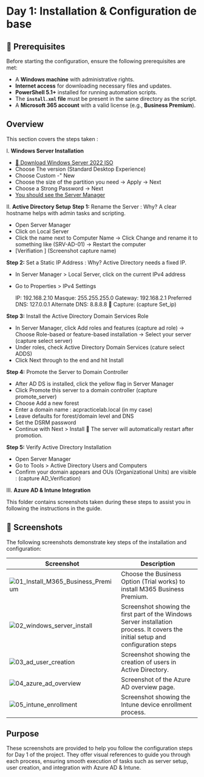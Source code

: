 # Day 1: Installation & Configuration de base

## 🧰 Prerequisites
Before starting the configuration, ensure the following prerequisites are met:
- A **Windows machine** with administrative rights.
- **Internet access** for downloading necessary files and updates.
- **PowerShell 5.1+** installed for running automation scripts.
- The **`install.xml` file** must be present in the same directory as the script.
- A **Microsoft 365 account** with a valid license (e.g., **Business Premium**).

## Overview
This section covers the steps taken :

I. **Windows Server Installation**
   - [🔽 Download Windows Server 2022 ISO](https://www.microsoft.com/fr-fr/evalcenter/download-windows-server-2022)
   - Choose The version (Standard Desktop Experience)
   - Choose Custom -" New
   - Choose the size of the partition you need -> Apply -> Next
   - Choose a Strong Password -> Next
   - [You should see the Server Manager](https://github.com/AliChoukatli/SecureIT-for-SMB/blob/main/Screenshots/Day1_Installation_AD/win_serv_1st_screen.png)
     
II. **Active Directory Setup**
  **Step 1:** Rename the Server : Why? A clear hostname helps with admin tasks and scripting.
   - Open Server Manager
   - Click on Local Server
   - Click the name next to Computer Name -> Click Change and rename it to something like (SRV-AD-01) -> Restart the computer
   - [Verifiation ] (Screenshot capture name)
     
  **Step 2:** Set a Static IP Address : Why? Active Directory needs a fixed IP.
   - In Server Manager > Local Server, click on the current IPv4 address
   - Go to Properties > IPv4 Settings
     
     IP: 192.168.2.10
     Masque: 255.255.255.0
     Gateway: 192.168.2.1
     Preferred DNS: 127.0.0.1 
     Alternate DNS: 8.8.8.8 
     📸 Capture: (capture Set_ip)

  **Step 3:** Install the Active Directory Domain Services Role
 
   - In Server Manager, click Add roles and features (capture ad role) -> Choose Role-based or feature-based installation -> Select your server (capture select server)
   - Under roles, check Active Directory Domain Services (cature select ADDS)
   - Click Next through to the end and hit Install

 **Step 4:** Promote the Server to Domain Controller

- After AD DS is installed, click the yellow flag in Server Manager
- Click Promote this server to a domain controller (capture promote_server)
- Choose Add a new forest
- Enter a domain name : acpracticelab.local (in my case)
- Leave defaults for forest/domain level and DNS
- Set the DSRM password
- Continue with Next > Install
🔁 The server will automatically restart after promotion.

 **Step 5:** Verify Active Directory Installation

- Open Server Manager
- Go to Tools > Active Directory Users and Computers
- Confirm your domain appears and OUs (Organizational Units) are visible : (capture AD_Verification)

III. **Azure AD & Intune Integration**

This folder contains screenshots taken during these steps to assist you in following the instructions in the guide.

## 📸 Screenshots
The following screenshots demonstrate key steps of the installation and configuration:

| Screenshot | Description |
|------------|-------------|
| ![01_Install_M365_Business_Premium](https://github.com/AliChoukatli/SecureIT-for-SMB/blob/main/Screenshots/Day1_Installation_AD/Install%20M365%20Business%20Premium.png) | Choose the Business Option (Trial works) to install M365 Business Premium. |
| ![02_windows_server_install](Screenshots/Day1_Installation_AD/02_windows_server_install.png) | Screenshot showing the first part of the Windows Server installation process. It covers the initial setup and configuration steps
| ![03_ad_user_creation](Screenshots/Day1_Installation_AD/03_ad_user_creation.png) | Screenshot showing the creation of users in Active Directory. |
| ![04_azure_ad_overview](Screenshots/Day1_Installation_AD/04_azure_ad_overview.png) | Screenshot of the Azure AD overview page. |
| ![05_intune_enrollment](Screenshots/Day1_Installation_AD/05_intune_enrollment.png) | Screenshot showing the Intune device enrollment process. |

## Purpose
These screenshots are provided to help you follow the configuration steps for Day 1 of the project. They offer visual references to guide you through each process, ensuring smooth execution of tasks such as server setup, user creation, and integration with Azure AD & Intune.

